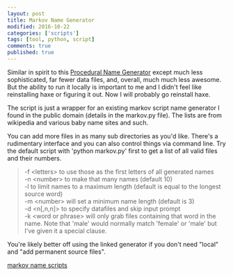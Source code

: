 ```yaml
---
layout: post
title: Markov Name Generator
modified: 2016-10-22
categories: ['scripts']
tags: [tool, python, script]
comments: true
published: true
---
```


Similar in spirit to this <a href="https://www.samcodes.co.uk/project/markov-namegen/">Procedural Name Generator</a> except much less sophisticated, far fewer data files, and, overall, much much less awesome. But the ability to run it locally is important to me and I didn't feel like reinstalling haxe or figuring it out. Now I will probably go reinstall haxe.

<!--more-->

The script is just a wrapper for an existing markov script name generator I found in the public domain (details in the markov.py file). The lists are from wikipedia and various baby name sites and such.

You can add more files in as many sub directories as you'd like. There's a rudimentary interface and you can also control things via command line. Try the default script with 'python markov.py' first to get a list of all valid files and their numbers.

> -f &lt;letters&gt; to use those as the first letters of all generated names<br>
> -n &lt;number&gt; to make that many names (default 10)<br>
> -l to limit names to a maximum length (default is equal to the longest source word)<br>
> -m &lt;number&gt; will set a minimum name length (default is 3)<br>
> -d &lt;n[,n,n]&gt; to specify datafiles and skip input prompt<br>
> -k &lt;word or phrase&gt; will only grab files containing that word in the name. Note that 'male' would normally match 'female' or 'male' but I've given it a special clause.<br>

You're likely better off using the linked generator if you don't need "local" and "add permanent source files".

<div markdown="0"><a href="https://github.com/exposit/katamoiran/tree/master/python/markov" class="btn btn-info">markov name scripts</a></div>
